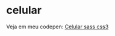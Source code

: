 # celular

Veja em meu codepen: <a target="_blank" href="http://codepen.io/vinicius/full/qlgLI">Celular sass css3</a>